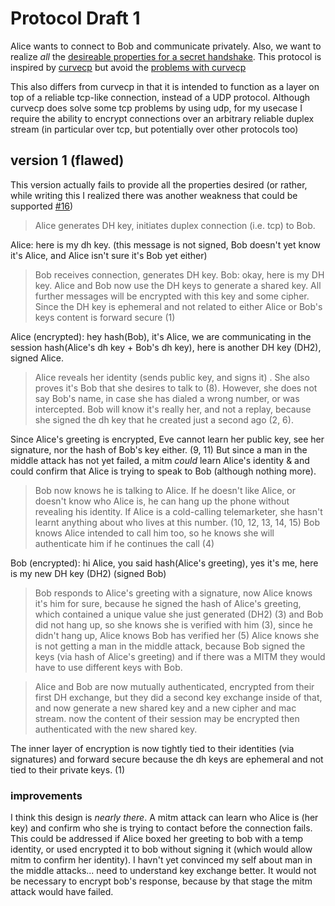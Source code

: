 # Protocol Draft 1

Alice wants to connect to Bob and communicate privately. Also, we want to realize _all_ the [desireable properties for a secret handshake](./properties.md). This protocol is inspired by [curvecp](./prior-art.md#curvecp) but avoid the [problems with curvecp](./prior-art.md#conclusion)

This also differs from curvecp in that it is intended to function as a layer on top of a reliable tcp-like connection, instead of a UDP protocol. Although curvecp does solve some tcp problems by using udp, for my usecase I require the ability to encrypt connections over an arbitrary reliable duplex stream (in particular over tcp, but potentially over other protocols too)

## version 1 (flawed)

This version actually fails to provide all the properties desired (or rather, while writing this I realized there was another weakness that could be supported [#16](./properties.md#16-mitmwrong-number-cannot-learn-or-confirm-keys))
 
> Alice generates DH key, initiates duplex connection (i.e. tcp) to Bob. 

Alice: here is my dh key. (this message is not signed, Bob doesn't yet know it's Alice, and Alice isn't sure it's Bob yet either)
> Bob receives connection, generates DH key.
Bob: okay, here is my DH key.
> Alice and Bob now use the DH keys to generate a shared key. All further messages will be encrypted with this key and some cipher. Since the DH key is ephemeral and not related to either Alice or Bob's keys content is forward secure (1)

Alice (encrypted): hey hash(Bob), it's Alice, we are communicating in the session hash(Alice's dh key + Bob's dh key), here is another DH key (DH2), signed Alice.

> Alice reveals her identity (sends public key, and signs it) . She also proves it's Bob that she desires to talk to (8). However, she does not say Bob's name, in case she has dialed a wrong number, or was intercepted. Bob will know it's really her, and not a replay, because she signed the dh key that he created just a second ago (2, 6).

Since Alice's greeting is encrypted, Eve cannot learn her public key, see her signature, nor the hash of Bob's key either. (9, 11) But since a man in the middle attack has not yet failed, a mitm _could_ learn Alice's identity & and could confirm that Alice is trying to speak to Bob (although nothing more).

> Bob now knows he is talking to Alice. If he doesn't like Alice, or doesn't know who Alice is, he can hang up the phone without revealing his identity. If Alice is a cold-calling telemarketer, she hasn't learnt anything about who lives at this number. (10, 12, 13, 14, 15) Bob knows Alice intended to call him too, so he knows she will authenticate him if he continues the call (4)

Bob (encrypted): hi Alice, you said hash(Alice's greeting), yes it's me, here is my new DH key (DH2) (signed Bob)
> Bob responds to Alice's greeting with a signature, now Alice knows it's him for sure, because he signed the hash of Alice's greeting, which contained a unique value she just generated (DH2) (3) and Bob did not hang up, so she knows she is verified with him (3), since he didn't hang up, Alice knows Bob has verified her (5) Alice knows she is not getting a man in the middle attack, because Bob signed the keys (via hash of Alice's greeting) and if there was a MITM they would have to use different keys with Bob.

> Alice and Bob are now mutually authenticated, encrypted from their first DH exchange, but they did a second key exchange inside of that, and now generate a new shared key and a new cipher and mac stream.
> now the content of their session may be encrypted then authenticated with the new shared key.

The inner layer of encryption is now tightly tied to their identities (via signatures) and forward secure because the dh keys are ephemeral and not tied to their private keys. (1)

### improvements

I think this design is _nearly there_. A mitm attack can learn who Alice is (her key) and confirm who she is trying to contact before the connection fails. This could be addressed if Alice boxed her greeting to bob with a temp identity, or used encrypted it to bob without signing it (which would allow mitm to confirm her identity). I havn't yet convinced my self about man in the middle attacks... need to understand key exchange better. It would not be necessary to encrypt bob's response, because by that stage the mitm attack would have failed.


